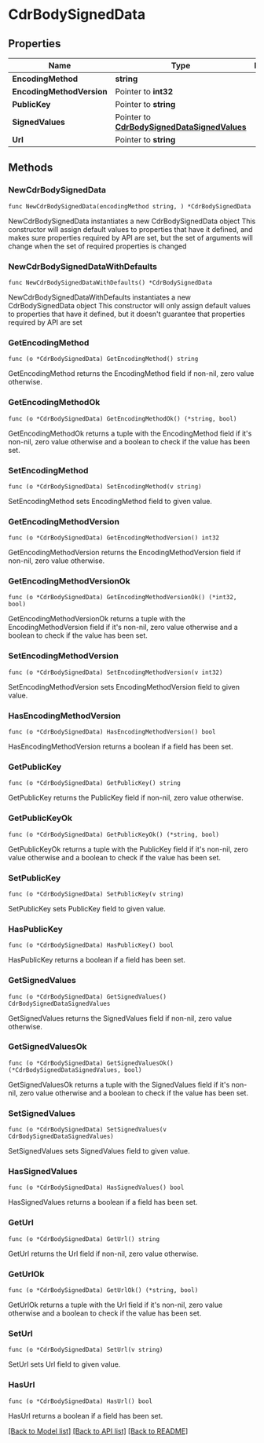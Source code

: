 # CdrBodySignedData

## Properties

Name | Type | Description | Notes
------------ | ------------- | ------------- | -------------
**EncodingMethod** | **string** |  | 
**EncodingMethodVersion** | Pointer to **int32** |  | [optional] 
**PublicKey** | Pointer to **string** |  | [optional] 
**SignedValues** | Pointer to [**CdrBodySignedDataSignedValues**](CdrBodySignedDataSignedValues.md) |  | [optional] 
**Url** | Pointer to **string** |  | [optional] 

## Methods

### NewCdrBodySignedData

`func NewCdrBodySignedData(encodingMethod string, ) *CdrBodySignedData`

NewCdrBodySignedData instantiates a new CdrBodySignedData object
This constructor will assign default values to properties that have it defined,
and makes sure properties required by API are set, but the set of arguments
will change when the set of required properties is changed

### NewCdrBodySignedDataWithDefaults

`func NewCdrBodySignedDataWithDefaults() *CdrBodySignedData`

NewCdrBodySignedDataWithDefaults instantiates a new CdrBodySignedData object
This constructor will only assign default values to properties that have it defined,
but it doesn't guarantee that properties required by API are set

### GetEncodingMethod

`func (o *CdrBodySignedData) GetEncodingMethod() string`

GetEncodingMethod returns the EncodingMethod field if non-nil, zero value otherwise.

### GetEncodingMethodOk

`func (o *CdrBodySignedData) GetEncodingMethodOk() (*string, bool)`

GetEncodingMethodOk returns a tuple with the EncodingMethod field if it's non-nil, zero value otherwise
and a boolean to check if the value has been set.

### SetEncodingMethod

`func (o *CdrBodySignedData) SetEncodingMethod(v string)`

SetEncodingMethod sets EncodingMethod field to given value.


### GetEncodingMethodVersion

`func (o *CdrBodySignedData) GetEncodingMethodVersion() int32`

GetEncodingMethodVersion returns the EncodingMethodVersion field if non-nil, zero value otherwise.

### GetEncodingMethodVersionOk

`func (o *CdrBodySignedData) GetEncodingMethodVersionOk() (*int32, bool)`

GetEncodingMethodVersionOk returns a tuple with the EncodingMethodVersion field if it's non-nil, zero value otherwise
and a boolean to check if the value has been set.

### SetEncodingMethodVersion

`func (o *CdrBodySignedData) SetEncodingMethodVersion(v int32)`

SetEncodingMethodVersion sets EncodingMethodVersion field to given value.

### HasEncodingMethodVersion

`func (o *CdrBodySignedData) HasEncodingMethodVersion() bool`

HasEncodingMethodVersion returns a boolean if a field has been set.

### GetPublicKey

`func (o *CdrBodySignedData) GetPublicKey() string`

GetPublicKey returns the PublicKey field if non-nil, zero value otherwise.

### GetPublicKeyOk

`func (o *CdrBodySignedData) GetPublicKeyOk() (*string, bool)`

GetPublicKeyOk returns a tuple with the PublicKey field if it's non-nil, zero value otherwise
and a boolean to check if the value has been set.

### SetPublicKey

`func (o *CdrBodySignedData) SetPublicKey(v string)`

SetPublicKey sets PublicKey field to given value.

### HasPublicKey

`func (o *CdrBodySignedData) HasPublicKey() bool`

HasPublicKey returns a boolean if a field has been set.

### GetSignedValues

`func (o *CdrBodySignedData) GetSignedValues() CdrBodySignedDataSignedValues`

GetSignedValues returns the SignedValues field if non-nil, zero value otherwise.

### GetSignedValuesOk

`func (o *CdrBodySignedData) GetSignedValuesOk() (*CdrBodySignedDataSignedValues, bool)`

GetSignedValuesOk returns a tuple with the SignedValues field if it's non-nil, zero value otherwise
and a boolean to check if the value has been set.

### SetSignedValues

`func (o *CdrBodySignedData) SetSignedValues(v CdrBodySignedDataSignedValues)`

SetSignedValues sets SignedValues field to given value.

### HasSignedValues

`func (o *CdrBodySignedData) HasSignedValues() bool`

HasSignedValues returns a boolean if a field has been set.

### GetUrl

`func (o *CdrBodySignedData) GetUrl() string`

GetUrl returns the Url field if non-nil, zero value otherwise.

### GetUrlOk

`func (o *CdrBodySignedData) GetUrlOk() (*string, bool)`

GetUrlOk returns a tuple with the Url field if it's non-nil, zero value otherwise
and a boolean to check if the value has been set.

### SetUrl

`func (o *CdrBodySignedData) SetUrl(v string)`

SetUrl sets Url field to given value.

### HasUrl

`func (o *CdrBodySignedData) HasUrl() bool`

HasUrl returns a boolean if a field has been set.


[[Back to Model list]](../README.md#documentation-for-models) [[Back to API list]](../README.md#documentation-for-api-endpoints) [[Back to README]](../README.md)


